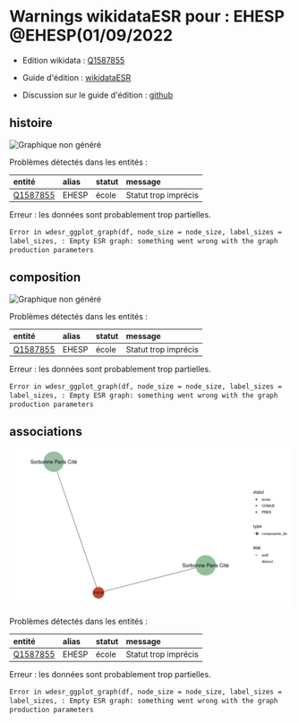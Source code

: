 Warnings wikidataESR pour : EHESP @EHESP(01/09/2022
================

- Edition wikidata : [Q1587855](https://www.wikidata.org/wiki/Q1587855)
- Guide d'édition : [wikidataESR](https://github.com/cpesr/wikidataESR/)

- Discussion sur le guide d'édition : [github](https://github.com/cpesr/wikidataESR/issues)



## histoire 

![Graphique non généré](Q1587855-histoire.png) 

Problèmes détectés dans les entités :

|entité                                             |alias |statut |message              |
|:--------------------------------------------------|:-----|:------|:--------------------|
|[Q1587855](https://www.wikidata.org/wiki/Q1587855) |EHESP |école  |Statut trop imprécis |

 


Erreur : les données sont probablement trop partielles.
```
Error in wdesr_ggplot_graph(df, node_size = node_size, label_sizes = label_sizes, : Empty ESR graph: something went wrong with the graph production parameters

``` 



## composition 

![Graphique non généré](Q1587855-composition.png) 

Problèmes détectés dans les entités :

|entité                                             |alias |statut |message              |
|:--------------------------------------------------|:-----|:------|:--------------------|
|[Q1587855](https://www.wikidata.org/wiki/Q1587855) |EHESP |école  |Statut trop imprécis |

 


Erreur : les données sont probablement trop partielles.
```
Error in wdesr_ggplot_graph(df, node_size = node_size, label_sizes = label_sizes, : Empty ESR graph: something went wrong with the graph production parameters

``` 



## associations 

![Graphique non généré](Q1587855-associations.png) 

Problèmes détectés dans les entités :

|entité                                             |alias |statut |message              |
|:--------------------------------------------------|:-----|:------|:--------------------|
|[Q1587855](https://www.wikidata.org/wiki/Q1587855) |EHESP |école  |Statut trop imprécis |

 


Erreur : les données sont probablement trop partielles.
```
Error in wdesr_ggplot_graph(df, node_size = node_size, label_sizes = label_sizes, : Empty ESR graph: something went wrong with the graph production parameters

``` 

